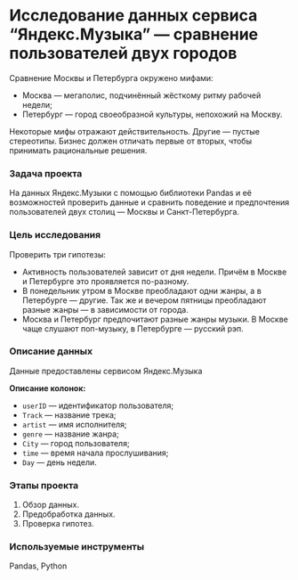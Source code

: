# Исследование данных сервиса “Яндекс.Музыка” — сравнение пользователей двух городов

Сравнение Москвы и Петербурга окружено мифами:
 - Москва — мегаполис, подчинённый жёсткому ритму рабочей недели; 
 - Петербург — город своеобразной культуры, непохожий на Москву.
 
Некоторые мифы отражают действительность. Другие — пустые стереотипы. 
Бизнес должен отличать первые от вторых, чтобы принимать рациональные решения. 

### Задача проекта

На данных Яндекс.Музыки c помощью библиотеки Pandas и её возможностей проверить данные и сравнить поведение и предпочтения пользователей двух столиц — Москвы и Санкт-Петербурга.

### Цель исследования

Проверить три гипотезы:
   - Активность пользователей зависит от дня недели. Причём в Москве и Петербурге это проявляется по-разному.
   - В понедельник утром в Москве преобладают одни жанры, а в Петербурге — другие. Так же и вечером пятницы преобладают разные жанры — в зависимости от города.
   - Москва и Петербург предпочитают разные жанры музыки. В Москве чаще слушают поп-музыку, в Петербурге — русский рэп.
    
### Описание данных

Данные предоставлены сервисом Яндекс.Музыка

**Описание колонок:**
   - `userID` — идентификатор пользователя;
   - `Track` — название трека;
   - `artist` — имя исполнителя;
   - `genre` — название жанра;
   - `City` — город пользователя;
   - `time` — время начала прослушивания;
   - `Day` — день недели.

### Этапы проекта
  1. Обзор данных.
  2. Предобработка данных.
  3. Проверка гипотез.

### Используемые инструменты

Pandas, Python
